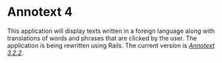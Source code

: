 # Annotext 4

This application will display texts written in a foreign language along with translations of words and phrases that are clicked by the user. The application is being rewritten using Rails. The current version is [*Annotext 3.2.2*](http://http://annotext.dartmouth.edu/display/list_texts.php?filter=de/).
